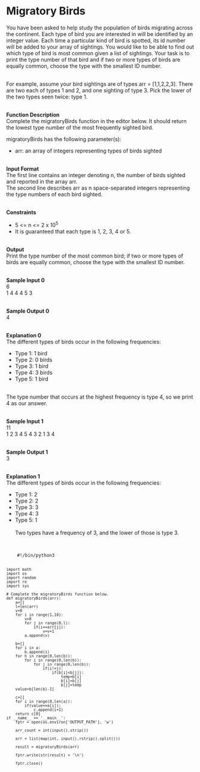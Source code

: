 <h1>Migratory Birds</h1>

You have been asked to help study the population of birds migrating across the continent. Each type of bird you are interested in will be identified by an integer value. Each time a particular kind of bird is spotted, its id number will be added to your array of sightings. You would like to be able to find out which type of bird is most common given a list of sightings. Your task is to print the type number of that bird and if two or more types of birds are equally common, choose the type with the smallest ID number.<br/><br/>

For example, assume your bird sightings are of types arr = [1,1,2,2,3]. There are two each of types 1 and 2, and one sighting of type 3. Pick the lower of the two types seen twice: type 1.<br/><br/>

<b>Function Description</b><br/>
Complete the migratoryBirds function in the editor below. It should return the lowest type number of the most frequently sighted bird.<br/>

migratoryBirds has the following parameter(s):

* arr: an array of integers representing types of birds sighted<br/><br/>

<b>Input Format</b><br/>
The first line contains an integer denoting n, the number of birds sighted and reported in the array arr.<br/>
The second line describes arr as n space-separated integers representing the type numbers of each bird sighted.<br/><br/>

<b>Constraints</b><br/>
* 5 <= n <= 2 x 10<sup>5</sup><br/>
* It is guaranteed that each type is 1, 2, 3, 4 or 5.<br/><br/>

<b>Output </b><br/>
Print the type number of the most common bird; if two or more types of birds are equally common, choose the type with the smallest ID number.<br/><br/>

<b>Sample Input 0</b><br/>
6<br/>
1 4 4 4 5 3<br/><br/>

<b>Sample Output 0</b><br/>
4<br/><br/>

<b>Explanation 0</b><br/>
The different types of birds occur in the following frequencies:<br/>

* Type 1: 1 bird<br/>
* Type 2: 0 birds<br/>
* Type 3: 1 bird<br/>
* Type 4: 3 birds<br/>
* Type 5: 1 bird<br/><br/>

The type number that occurs at the highest frequency is type 4, so we print 4 as our answer.<br/><br/>

<b>Sample Input 1</b><br/>
11<br/>
1 2 3 4 5 4 3 2 1 3 4<br/><br/>

<b>Sample Output 1</b><br/>
3<br/><br/>

<b>Explanation 1</b><br/>
The different types of birds occur in the following frequencies:<br/>

* Type 1: 2<br/>
* Type 2: 2<br/>
* Type 3: 3<br/>
* Type 4: 3<br/>
* Type 5: 1<br/><br/>
Two types have a frequency of 3, and the lower of those is type 3.<br/><br/>


<code>
	#!/bin/python3

	import math
	import os
	import random
	import re
	import sys

	# Complete the migratoryBirds function below.
	def migratoryBirds(arr):
	    a=[]
	    l=len(arr)
	    v=0
	    for i in range(1,10):
	        v=0
	        for j in range(0,l):
	            if(i==arr[j]):
	                v=v+1
	        a.append(v)
	    
	    b=[]
	    for i in a:
	        b.append(i)
	    for h in range(0,len(b)):
	        for i in range(0,len(b)):
	            for j in range(0,len(b)):
	                if(i!=j):
	                    if(b[i]<b[j]):
	                        temp=b[i]
	                        b[i]=b[j]
	                        b[j]=temp
	    value=b[len(b)-1]
	    
	    c=[]
	    for i in range(0,len(a)):
	        if(value==a[i]):
	            c.append(i+1)
	    return c[0]
	if __name__ == '__main__':
	    fptr = open(os.environ['OUTPUT_PATH'], 'w')

	    arr_count = int(input().strip())

	    arr = list(map(int, input().rstrip().split()))

	    result = migratoryBirds(arr)

	    fptr.write(str(result) + '\n')

	    fptr.close()

</code>